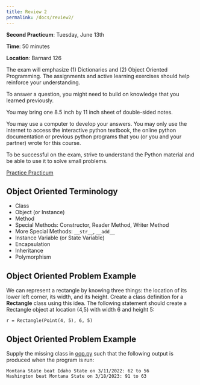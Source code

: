 ```yaml
---
title: Review 2
permalink: /docs/review2/
---
```


**Second Practicum**: Tuesday, June 13th

**Time**: 50 minutes

**Location**: Barnard 126

The exam will emphasize (1) Dictionaries and (2) Object Oriented Programming. The assignments and active learning exercises should help reinforce your understanding.

To answer a question, you might need to build on knowledge that you learned previously.

You may bring one 8.5 inch by 11 inch sheet of double-sided notes.

You may use a computer to develop your answers. You may only use the internet to access the interactive python textbook, the online python documentation or previous python programs that you (or you and your partner) wrote for this course.

To be successful on the exam, strive to understand the Python material and be able to use it to solve small problems.

[Practice Practicum](../lessons/code/practice2.pdf)

## Object Oriented Terminology
- Class
- Object (or Instance)
- Method
- Special Methods: Constructor, Reader Method, Writer Method
- More Special Methods: `__str__`, `__add__`
- Instance Variable (or State Variable)
- Encapsulation
- Inheritance
- Polymorphism

## Object Oriented Problem Example
We can represent a rectangle by knowing three things: the location of its lower left corner, its width, and its height. Create a class definition for a **Rectangle** class using this idea. The following statement should create a Rectangle object at location (4,5) with width 6 and height 5:

```
r = Rectangle(Point(4, 5), 6, 5)
```

## Object Oriented Problem Example
Supply the missing class in [oop.py](../lessons/code/oop.py) such that the following output is produced when the program is run:
```
Montana State beat Idaho State on 3/11/2022: 62 to 56
Washington beat Montana State on 3/18/2023: 91 to 63
```